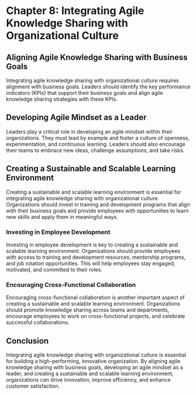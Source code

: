 Chapter 8: Integrating Agile Knowledge Sharing with Organizational Culture
==========================================================================

Aligning Agile Knowledge Sharing with Business Goals
----------------------------------------------------

Integrating agile knowledge sharing with organizational culture requires alignment with business goals. Leaders should identify the key performance indicators (KPIs) that support their business goals and align agile knowledge sharing strategies with these KPIs.

Developing Agile Mindset as a Leader
------------------------------------

Leaders play a critical role in developing an agile mindset within their organizations. They must lead by example and foster a culture of openness, experimentation, and continuous learning. Leaders should also encourage their teams to embrace new ideas, challenge assumptions, and take risks.

Creating a Sustainable and Scalable Learning Environment
--------------------------------------------------------

Creating a sustainable and scalable learning environment is essential for integrating agile knowledge sharing with organizational culture. Organizations should invest in training and development programs that align with their business goals and provide employees with opportunities to learn new skills and apply them in meaningful ways.

### Investing in Employee Development

Investing in employee development is key to creating a sustainable and scalable learning environment. Organizations should provide employees with access to training and development resources, mentorship programs, and job rotation opportunities. This will help employees stay engaged, motivated, and committed to their roles.

### Encouraging Cross-Functional Collaboration

Encouraging cross-functional collaboration is another important aspect of creating a sustainable and scalable learning environment. Organizations should promote knowledge sharing across teams and departments, encourage employees to work on cross-functional projects, and celebrate successful collaborations.

Conclusion
----------

Integrating agile knowledge sharing with organizational culture is essential for building a high-performing, innovative organization. By aligning agile knowledge sharing with business goals, developing an agile mindset as a leader, and creating a sustainable and scalable learning environment, organizations can drive innovation, improve efficiency, and enhance customer satisfaction.
